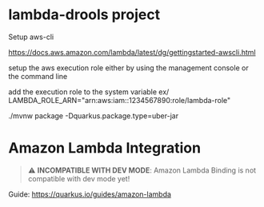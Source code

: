 # lambda-drools project

Setup aws-cli

https://docs.aws.amazon.com/lambda/latest/dg/gettingstarted-awscli.html

setup the aws execution role either by using the management console or the command line

add the execution role to the system variable
 ex/
 LAMBDA_ROLE_ARN="arn:aws:iam::1234567890:role/lambda-role"




./mvnw package -Dquarkus.package.type=uber-jar

# Amazon Lambda Integration

> :warning: **INCOMPATIBLE WITH DEV MODE**: Amazon Lambda Binding is not compatible with dev mode yet!


Guide: https://quarkus.io/guides/amazon-lambda







